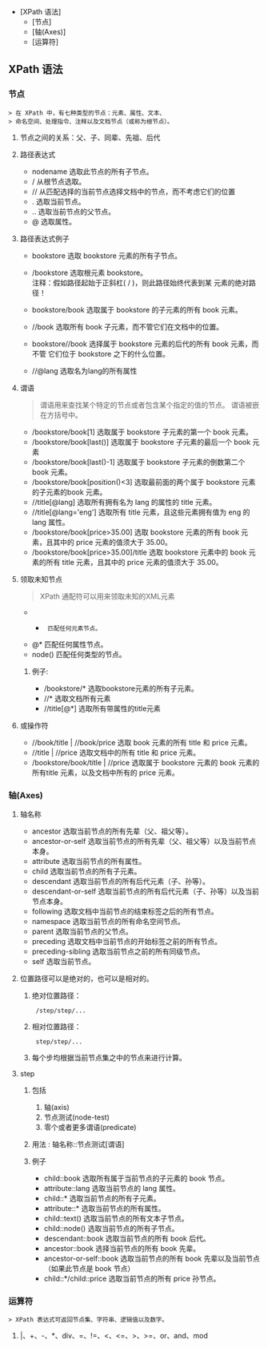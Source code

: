 ﻿
<!-- vim-markdown-toc GFM -->

* [XPath 语法]
	* [节点]
	* [轴(Axes)]
	* [运算符]

<!-- vim-markdown-toc -->
##  XPath 语法
### 节点
	> 在 XPath 中，有七种类型的节点：元素、属性、文本、
	> 命名空间、处理指令、注释以及文档节点（或称为根节点）。

1. 节点之间的关系：父、子、同辈、先祖、后代
2. 路径表达式

	- nodename 选取此节点的所有子节点。                                
	- /        从根节点选取。                                          
	- //       从匹配选择的当前节点选择文档中的节点，而不考虑它们的位置
	- .        选取当前节点。                                          
	- ..       选取当前节点的父节点。                                  
	- @        选取属性。                                              

3. 路径表达式例子
	
	- bookstore		选取 bookstore 元素的所有子节点。                     
																	 
	- /bookstore	选取根元素 bookstore。   
				 	注释：假如路径起始于正斜杠( / )，则此路径始终代表到某 元素的绝对路径！

	- bookstore/book	选取属于 bookstore 的子元素的所有 book 元素。         

	- //book     选取所有 book 子元素，而不管它们在文档中的位置。      

	- bookstore//book	选择属于 bookstore 元素的后代的所有 book 元素，而不管 它们位于 bookstore 之下的什么位置。                   

	- //@lang	选取名为lang的所有属性

4. 谓语
	> 谓语用来查找某个特定的节点或者包含某个指定的值的节点。
	> 谓语被嵌在方括号中。

	- /bookstore/book[1]		    选取属于 bookstore 子元素的第一个 book 元素。 
	- /bookstore/book[last()]		选取属于 bookstore 子元素的最后一个 book 元素 
	- /bookstore/book[last()-1]   选取属于 bookstore 子元素的倒数第二个 book 元素。
	- /bookstore/book[position()<3] 选取最前面的两个属于 bookstore 元素的子元素的book 元素。
	- //title[@lang]     			选取所有拥有名为 lang 的属性的 title 元素。   
	- //title[@lang='eng']        选取所有 title 元素，且这些元素拥有值为 eng 的lang 属性。                                   
	- /bookstore/book[price>35.00]  选取 bookstore 元素的所有 book 元素，且其中的 price 元素的值须大于 35.00。                  
	- /bookstore/book[price>35.00]/title  选取 bookstore 元素中的 book 元素的所有 title 元素，且其中的 price 元素的值须大于 35.00。

5. 领取未知节点
	> XPath 通配符可以用来领取未知的XML元素

	- *      匹配任何元素节点。  
	- @*     匹配任何属性节点。  
	- node() 匹配任何类型的节点。

	1. 例子:
		
		- /bookstore/*           选取bookstore元素的所有子元素。
		- //*					 选取文档所有元素
		- //title[@*]			 选取所有带属性的title元素

6. 或操作符
	
	- //book/title | //book/price    		选取 book 元素的所有 title 和 price 元素。    
	- //title | //price  					选取文档中的所有 title 和 price 元素。        
	- /bookstore/book/title | //price     选取属于 bookstore 元素的 book 元素的所有title 元素，以及文档中所有的 price 元素。     

### 轴(Axes)
1. 轴名称
 
	- ancestor           选取当前节点的所有先辈（父、祖父等）。                  
	- ancestor-or-self   选取当前节点的所有先辈（父、祖父等）以及当前节点本身。  
	- attribute          选取当前节点的所有属性。                                
	- child              选取当前节点的所有子元素。                              
	- descendant         选取当前节点的所有后代元素（子、孙等）。                
	- descendant-or-self 选取当前节点的所有后代元素（子、孙等）以及当前节点本身。
	- following          选取文档中当前节点的结束标签之后的所有节点。            
	- namespace          选取当前节点的所有命名空间节点。                        
	- parent             选取当前节点的父节点。                                  
	- preceding          选取文档中当前节点的开始标签之前的所有节点。            
	- preceding-sibling  选取当前节点之前的所有同级节点。                        
	- self               选取当前节点。                                          

2. 位置路径可以是绝对的，也可以是相对的。

	1. 绝对位置路径：

			/step/step/...

	2. 相对位置路径：

			step/step/...

	3. 每个步均根据当前节点集之中的节点来进行计算。

3. step
	1. 包括
		1. 轴(axis)
		2. 节点测试(node-test)
		3. 零个或者更多谓语(predicate)

	2. 用法	: 轴名称::节点测试[谓语]

	3. 例子
	
		- child::book            选取所有属于当前节点的子元素的 book 节点。          
		- attribute::lang        选取当前节点的 lang 属性。                          
		- child::*               选取当前节点的所有子元素。                          
		- attribute::*           选取当前节点的所有属性。                            
		- child::text()          选取当前节点的所有文本子节点。                      
		- child::node()          选取当前节点的所有子节点。                          
		- descendant::book       选取当前节点的所有 book 后代。                      
		- ancestor::book         选择当前节点的所有 book 先辈。                      
		- ancestor-or-self::book 选取当前节点的所有 book 先辈以及当前节点（如果此节点是 book 节点）
		- child::*/child::price  选取当前节点的所有 price 孙节点。                  


### 运算符
	> XPath 表达式可返回节点集、字符串、逻辑值以及数字。

1. |、+、-、*、div、=、!=、<、<=、>、>=、or、and、mod
